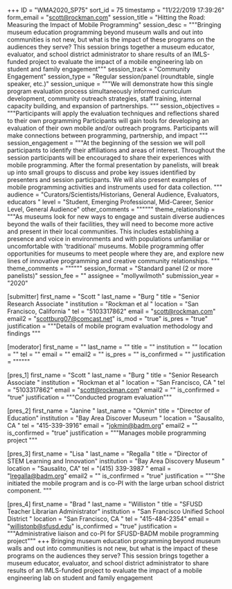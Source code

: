 +++
ID = "WMA2020_SP75"
sort_id = 75
timestamp = "11/22/2019 17:39:26"
form_email = "scott@rockman.com"
session_title = "Hitting the Road: Measuring the Impact of Mobile Programming"
session_desc = """Bringing museum education programming beyond museum walls and out into communities is not new, but what is the impact of these programs on the audiences they serve? This session brings together a museum educator, evaluator, and school district administrator to share results of an IMLS-funded project to evaluate the impact of a mobile engineering lab on student and family engagement"""
session_track = "Community Engagement"
session_type = "Regular session/panel (roundtable, single speaker, etc.)"
session_unique = """We will demonstrate how this single program evaluation process simultaneously informed curriculum development, community outreach strategies, staff training, internal capacity building, and expansion of partnerships. """
session_objectives = """Participants will apply the evaluation techniques and reflections shared to their own programming
Participants will gain tools for developing an evaluation of their own mobile and/or outreach programs.
Participants will make connections between programming, partnership, and impact
"""
session_engagement = """At the beginning of the session we will poll participants to identify their affiliations and areas of interest. Throughout the session participants will be encouraged to share their experiences with mobile programming.  After the formal presentation by panelists, will break up into small groups to discuss and probe key issues identified by presenters and session participants. We will also present examples of mobile programming activities and instruments used for data collection.  """
audience = "Curators/Scientists/Historians, General Audience, Evaluators, educators "
level = "Student, Emerging Professional, Mid-Career, Senior Level, General Audience"
other_comments = """"""
theme_relationship = """As museums look for new ways to engage and sustain diverse audiences beyond the walls of their facilities, they will need to become more active and present in their local communities. This includes establishing a presence and voice in environments and with populations unfamiliar or uncomfortable with 'traditional' museums.  Mobile programming offer opportunities for museums to meet people where they are, and explore new lines of innovative programming and creative community relationships. """
theme_comments = """"""
session_format = "Standard panel (2 or more panelists)"
session_fee = ""
assignee = "mollywilmoth"
submission_year = "2020"

[submitter]
first_name = "Scott "
last_name = "Burg "
title = "Senior Research Associate "
institution = "Rockman et al "
location = "San Francisco, California "
tel = "5103317862"
email = "scott@rockman.com"
email2 = "scottburg07@comcast.net"
is_mod = "true"
is_pres = "true"
justification = """Details of mobile program evaluation methodology and findings """

[moderator]
first_name = ""
last_name = ""
title = ""
institution = ""
location = ""
tel = ""
email = ""
email2 = ""
is_pres = ""
is_confirmed = ""
justification = """"""

[pres_1]
first_name = "Scott "
last_name = "Burg "
title = "Senior Research Associate "
institution = "Rockman et al "
location = "San Francisco, CA "
tel = "5103317862"
email = "scott@rockman.com"
email2 = ""
is_confirmed = "true"
justification = """Conducted program evaluation"""

[pres_2]
first_name = "Janine "
last_name = "Okmin"
title = "Director of Education"
institution = "Bay Area Discover Museum "
location = "Sausalito, CA "
tel = "415-339-3916"
email = "jokmin@badm.org"
email2 = ""
is_confirmed = "true"
justification = """Manages mobile programming project """

[pres_3]
first_name = "Lisa "
last_name = "Regalla "
title = "Director of STEM Learning and Innovation"
institution = "Bay Area Discovery Museum "
location = "Sausalito, CA"
tel = "(415) 339-3987 "
email = "lregalla@badm.org"
email2 = ""
is_confirmed = "true"
justification = """She initiated the mobile program and is co-PI with the large urban school district component. """

[pres_4]
first_name = "Brad "
last_name = "Williston "
title = "SFUSD Teacher Librarian Administrator"
institution = "San Francisco Unified School District "
location = "San Francisco, CA "
tel = "415-484-2354"
email = "willistonb@sfusd.edu"
is_confirmed = "true"
justification = """Administrative liaison and co-PI for SFUSD-BADM mobile programming project"""
+++
Bringing museum education programming beyond museum walls and out into communities is not new, but what is the impact of these programs on the audiences they serve? This session brings together a museum educator, evaluator, and school district administrator to share results of an IMLS-funded project to evaluate the impact of a mobile engineering lab on student and family engagement